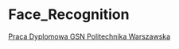# Face_Recognition

[Praca Dyplomowa GSN Politechnika Warszawska](https://github.com/HannaDGit/Face_Recognition/blob/master/0_PracaDyplomowa_3_20200926.ipynb)

